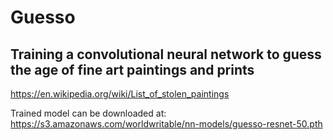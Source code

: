 # Guesso
## Training a convolutional neural network to guess the age of fine art paintings and prints


https://en.wikipedia.org/wiki/List_of_stolen_paintings

Trained model can be downloaded at: https://s3.amazonaws.com/worldwritable/nn-models/guesso-resnet-50.pth

